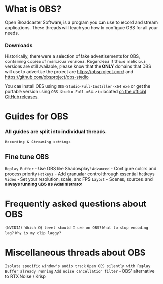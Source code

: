 # What is OBS?
Open Broadcaster Software, is a program you can use to record and stream applications. 
These threads will teach you how to configure OBS for all your needs.

### Downloads

Historically, there were a selection of fake advertisements for OBS, containing copies of malicious versions. Regardless if these malicious versions are still available, please know that the **ONLY** domains that OBS will use to advertise the project are https://obsproject.com/ and https://github.com/obsproject/obs-studio

You can install OBS using `OBS-Studio-Full-Installer-x64.exe` or get the portable version using `OBS-Studio-Full-x64.zip` located [on the official GitHub releases](https://github.com/obsproject/obs-studio/releases/latest).

<!-- #### Older versions
Years ago, a community had a misconception that newer versions of OBS contained "frame halving" when recording at higher FPS (around 600+), coming to the conclusion that OBS v25.0.8 was the last version that would work properly. This was an entirely separate issue, which does not pertain to OBS.

There is no reason to use older versions of OBS such as `v25.0.8` or `v27`. -->


# Guides for OBS

### All guides are split into individual threads.

`Recording & Streaming settings`

## Fine tune OBS
`Replay Buffer` - Use OBS like Shadowplay!
`Advanced` - Configure colors and process priority
`Hotkeys` - Add granualar control through essential hotkeys
`Video` - Set your resolution, scale, and FPS
`Layout` - Scenes, sources, and **always running OBS as Administrator**

# Frequently asked questions about OBS
`(NVIDIA) Which CQ level should I use on OBS?`
`What to stop encoding lag?`
`Why is my clip laggy?`

# Miscellaneous threads about OBS
`Isolate specific window's audio track`
`Open OBS silently with Replay Buffer already running`
`Add noise cancellation filter` - OBS' alternative to RTX Noise / Krisp
